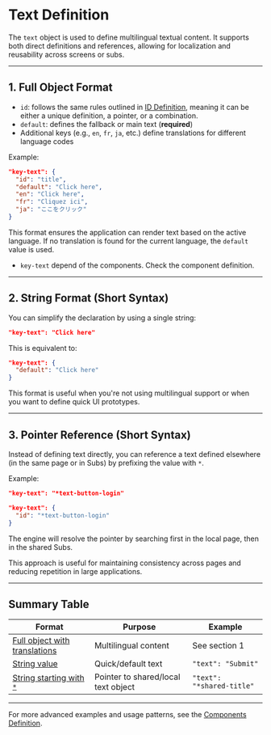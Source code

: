 # Text Definition

The `text` object is used to define multilingual textual content. It supports both direct definitions and references, allowing for localization and reusability across screens or subs.

---

## 1. Full Object Format

- `id`: follows the same rules outlined in [ID Definition](id.md), meaning it can be either a unique definition, a pointer, or a combination.
- `default`: defines the fallback or main text (**required**)
- Additional keys (e.g., `en`, `fr`, `ja`, etc.) define translations for different language codes

Example:

```json
"key-text": {
  "id": "title",
  "default": "Click here",
  "en": "Click here",
  "fr": "Cliquez ici",
  "ja": "ここをクリック"
}
```

This format ensures the application can render text based on the active language. If no translation is found for the current language, the `default` value is used.

- `key-text` depend of the components. Check the component definition.

---

## 2. String Format (Short Syntax)

You can simplify the declaration by using a single string:

```json
"key-text": "Click here"
```

This is equivalent to:

```json
"key-text": {
  "default": "Click here"
}
```

This format is useful when you're not using multilingual support or when you want to define quick UI prototypes.

---

## 3. Pointer Reference (Short Syntax)

Instead of defining text directly, you can reference a text defined elsewhere (in the same page or in Subs) by prefixing the value with `*`.

Example:

```json
"key-text": "*text-button-login"
```

```json
"key-text": {
  "id": "*text-button-login"
}
```

The engine will resolve the pointer by searching first in the local page, then in the shared Subs.

This approach is useful for maintaining consistency across pages and reducing repetition in large applications.

---

## Summary Table

| Format                                                        | Purpose                             | Example                                   |
|---------------------------------------------------------------|-------------------------------------|-------------------------------------------|
| [Full object with translations](#1-full-object-format)        | Multilingual content                | See section 1                             |
| [String value](#2-string-format-short-syntax)                 | Quick/default text                  | `"text": "Submit"`                        |
| [String starting with `*`](#3-pointer-reference-short-syntax) | Pointer to shared/local text object | `"text": "*shared-title"`                 |


---

For more advanced examples and usage patterns, see the [Components Definition](../components-definition/index.md).